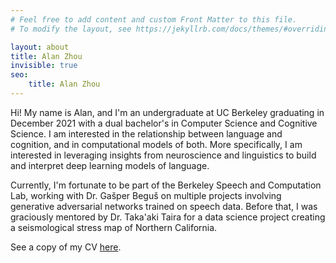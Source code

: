 ```yaml
---
# Feel free to add content and custom Front Matter to this file.
# To modify the layout, see https://jekyllrb.com/docs/themes/#overriding-theme-defaults

layout: about
title: Alan Zhou
invisible: true
seo:
    title: Alan Zhou
---
```


Hi! My name is Alan, and I'm an undergraduate at UC Berkeley graduating in December 2021 with a dual bachelor's in Computer Science and Cognitive Science. I am interested in the relationship between language and cognition, and in computational models of both. More specifically, I am interested in leveraging insights from neuroscience and linguistics to build and interpret deep learning models of language.

Currently, I'm fortunate to be part of the Berkeley Speech and Computation Lab, working with Dr. Gašper Beguš on multiple projects involving generative adversarial networks trained on speech data. Before that, I was graciously mentored by Dr. Taka'aki Taira for a data science project creating a seismological stress map of Northern California.

See a copy of my CV [here](assets/pdf/CV.pdf).
